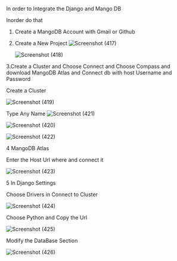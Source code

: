 In order to Integrate the Django and  Mango DB

Inorder do that 

1. Create a MangoDB Account with Gmail or Github

2. Create a New Project
    ![Screenshot (417)](https://github.com/mufees2002/django-mangodb/assets/77156121/50a6b050-1741-415a-a0f3-bd753a3d05d8)
    
	![Screenshot (418)](https://github.com/mufees2002/django-mangodb/assets/77156121/353a6cb7-6b23-4326-ab67-7d34c2a4b411)

3.Create a Cluster and  Choose Connect and Choose Compass and download MangoDB Atlas and Connect db with host Username and Password
  
  Create a Cluster
 
   ![Screenshot (419)](https://github.com/mufees2002/django-mangodb/assets/77156121/90724bf9-4b37-42ec-adb5-3b9bb3bd07a3)
  
  Type Any Name
    ![Screenshot (421)](https://github.com/mufees2002/django-mangodb/assets/77156121/b63412c0-4c19-4877-a8bf-b5e1291ca3d3)
  
  
  ![Screenshot (420)](https://github.com/mufees2002/django-mangodb/assets/77156121/74903ae8-ebab-4c62-9d73-d15df225a183)

  
  ![Screenshot (422)](https://github.com/mufees2002/django-mangodb/assets/77156121/053ff9e7-3204-4028-bec9-59f400e916da) 


4 MangoDB Atlas 

 Enter the Host Url where and connect it 

  ![Screenshot (423)](https://github.com/mufees2002/django-mangodb/assets/77156121/46ebe749-9897-4d81-9c42-6d80ef552825)

5  In Django Settings 
  
  Choose Drivers in Connect to Cluster 
 
  ![Screenshot (424)](https://github.com/mufees2002/django-mangodb/assets/77156121/0049be23-fa52-4155-bdb7-b0d6acfa2401)
 
  Choose Python and Copy the Url 
  
  ![Screenshot (425)](https://github.com/mufees2002/django-mangodb/assets/77156121/5e23abc8-364c-409b-88f1-41b11d5e76af)

  Modify the DataBase Section 
 
   ![Screenshot (426)](https://github.com/mufees2002/django-mangodb/assets/77156121/ad0cba54-5012-46b1-a56c-6718baa04274)



 
